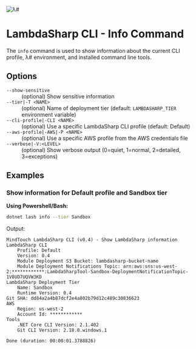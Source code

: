 ![λ#](../../../Docs/LambdaSharp_v2_small.png)

# LambdaSharp CLI - Info Command

The `info` command is used to show information about the current CLI profile, λ# environment, and installed command line tools.

## Options

<dl>

<dt><code>--show-sensitive</code></dt>
<dd>(optional) Show sensitive information</dd>

<dt><code>--tier|-T &lt;NAME&gt;</code></dt>
<dd>(optional) Name of deployment tier (default: <code>LAMBDASHARP_TIER</code> environment variable)</dd>

<dt><code>--cli-profile|-CLI &lt;NAME&gt;</code></dt>
<dd>(optional) Use a specific LambdaSharp CLI profile (default: Default)</dd>

<dt><code>--aws-profile|-AWS|-P &lt;NAME&gt;</code></dt>
<dd>(optional) Use a specific AWS profile from the AWS credentials file</dd>

<dt><code>--verbose|-V:&lt;LEVEL&gt;</code></dt>
<dd>(optional) Show verbose output (0=quiet, 1=normal, 2=detailed, 3=exceptions)</dd>

</dl>

## Examples

### Show information for Default profile and Sandbox tier

__Using Powershell/Bash:__
```bash
dotnet lash info --tier Sandbox
```

Output:
```
MindTouch LambdaSharp CLI (v0.4) - Show LambdaSharp information
LambdaSharp CLI
    Profile: Default
    Version: 0.4
    Module Deployment S3 Bucket: lambdasharp-bucket-name
    Module Deployment Notifications Topic: arn:aws:sns:us-west-2:************:LambdaSharpTool-Sandbox-DeploymentNotificationTopic-1V8UD7UQVW3KD
LambdaSharp Deployment Tier
    Name: Sandbox
    Runtime Version: 0.4
Git SHA: dd84a2a4b87dcf2e4a802b79d12c489c30836623
AWS
    Region: us-west-2
    Account Id: ************
Tools
    .NET Core CLI Version: 2.1.402
    Git CLI Version: 2.18.0.windows.1

Done (duration: 00:00:01.3788826)
```
